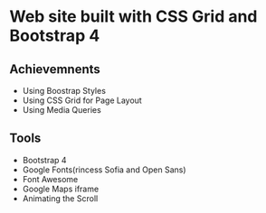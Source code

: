 # Web site built with CSS Grid and Bootstrap 4

## Achievemnents
+ Using Boostrap Styles
+ Using CSS Grid for Page Layout
+ Using Media Queries

## Tools
+ Bootstrap 4
+ Google Fonts(rincess Sofia and Open Sans)
+ Font Awesome
+ Google Maps iframe 
+ Animating the Scroll
